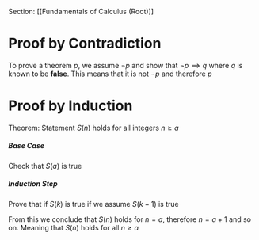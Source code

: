 Section: [[Fundamentals of Calculus (Root)]]
# Proof by Contradiction

To prove a theorem $p$, we assume $\lnot p$ and show that $\lnot p\implies q$ where $q$ is known to be **false**. This means that it is not $\lnot p$ and therefore $p$
# Proof by Induction

Theorem: Statement $S(n)$ holds for all integers $n\geq a$
##### Base Case

Check that $S(a)$ is true
##### Induction Step

Prove that if $S(k)$ is true if we assume $S(k-1)$ is true

From this we conclude that $S(n)$ holds for $n=a$, therefore $n=a+1$ and so on. Meaning that $S(n)$ holds for all $n\geq a$